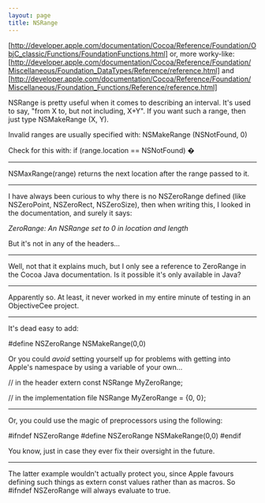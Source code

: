 ```yaml
---
layout: page
title: NSRange
---
```


[http://developer.apple.com/documentation/Cocoa/Reference/Foundation/ObjC_classic/Functions/FoundationFunctions.html]
or, more worky-like: [http://developer.apple.com/documentation/Cocoa/Reference/Foundation/Miscellaneous/Foundation_DataTypes/Reference/reference.html] and [http://developer.apple.com/documentation/Cocoa/Reference/Foundation/Miscellaneous/Foundation_Functions/Reference/reference.html]

NSRange is pretty useful when it comes to describing an interval. It's used to say, "from X to, but not including, X+Y". If you want such a range, then just type     NSMakeRange (X, Y).

Invalid ranges are usually specified with:
    NSMakeRange (NSNotFound, 0)

Check for this with:
    if (range.location == NSNotFound) �

----

NSMaxRange(range) returns the next location after the range passed to it.

----

I have always been curious to why there is no NSZeroRange defined (like NSZeroPoint, NSZeroRect, NSZeroSize), then when writing this, I looked in the documentation, and surely it says:

*ZeroRange: An NSRange set to 0 in location and length*

But it's not in any of the headers...

----

Well, not that it explains much, but I only see a reference to ZeroRange in the Cocoa Java documentation.  Is it possible it's only available in Java?

----

Apparently so. At least, it never worked in my entire minute of testing in an ObjectiveCee project.

----

It's dead easy to add: 

    
#define NSZeroRange NSMakeRange(0,0)


Or you could *avoid* setting yourself up for problems with getting into Apple's namespace by using a variable of your own...

    
// in the header
extern const NSRange MyZeroRange;

// in the implementation file
NSRange MyZeroRange = {0, 0};


----

Or, you could use the magic of preprocessors using the following:

    
#ifndef NSZeroRange
#define NSZeroRange NSMakeRange(0,0)
#endif


You know, just in case they ever fix their oversight in the future.

----

The latter example wouldn't actually protect you, since Apple favours defining such things as extern const values rather than as macros. So #ifndef NSZeroRange will always evaluate to true.

